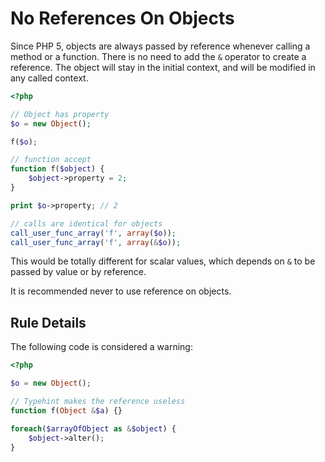 <!-- Good Practices -->
# No References On Objects

Since PHP 5, objects are always passed by reference whenever calling a method or a function. There is no need to add the `&` operator to create a reference. The object will stay in the initial context, and will be modified in any called context. 

```php
<?php

// Object has property
$o = new Object();

f($o);

// function accept 
function f($object) {
	$object->property = 2;
}

print $o->property; // 2

// calls are identical for objects
call_user_func_array('f', array($o));
call_user_func_array('f', array(&$o));

```

This would be totally different for scalar values, which depends on `&` to be passed by value or by reference. 

It is recommended never to use reference on objects.


## Rule Details


The following code is considered a warning:

```php
<?php

$o = new Object();

// Typehint makes the reference useless
function f(Object &$a) {}

foreach($arrayOfObject as &$object) {
	$object->alter();
}

```

